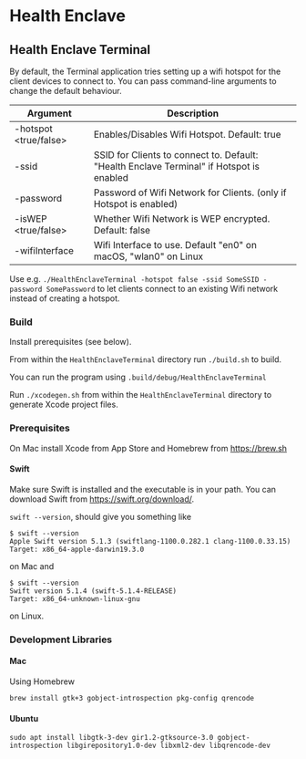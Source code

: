 # Health Enclave
## Health Enclave Terminal
By default, the Terminal application tries setting up a wifi hotspot for the client devices to connect to.
You can pass command-line arguments to change the default behaviour.

| Argument               | Description                                                                              |
|------------------------|------------------------------------------------------------------------------------------|
| -hotspot <true/false>  | Enables/Disables Wifi Hotspot. Default: true                                             |
| -ssid <SSID>           | SSID for Clients to connect to. Default: "Health Enclave Terminal" if Hotspot is enabled |
| -password <pw>         | Password of Wifi Network for Clients. (only if Hotspot is enabled)                       |
| -isWEP <true/false>    | Whether Wifi Network is WEP encrypted. Default: false                                    |
| -wifiInterface <iface> | Wifi Interface to use. Default "en0" on macOS, "wlan0" on Linux                          |

Use e.g.  `./HealthEnclaveTerminal -hotspot false -ssid SomeSSID -password SomePassword` to let clients connect to an existing Wifi network instead of creating a hotspot.

### Build
Install prerequisites (see below).

From within the `HealthEnclaveTerminal` directory run `./build.sh` to build.

You can run the program using `.build/debug/HealthEnclaveTerminal`

Run `./xcodegen.sh` from within the `HealthEnclaveTerminal` directory to generate Xcode project files.

### Prerequisites
On Mac install Xcode from App Store and Homebrew from https://brew.sh

#### Swift
Make sure Swift is installed and the executable is in your path.
You can download Swift from https://swift.org/download/.

`swift --version`, should give you something like
```
$ swift --version
Apple Swift version 5.1.3 (swiftlang-1100.0.282.1 clang-1100.0.33.15)
Target: x86_64-apple-darwin19.3.0
```
on Mac and 
```
$ swift --version
Swift version 5.1.4 (swift-5.1.4-RELEASE)
Target: x86_64-unknown-linux-gnu
```
on Linux.

### Development Libraries
#### Mac
Using Homebrew
```
brew install gtk+3 gobject-introspection pkg-config qrencode
```

#### Ubuntu
```
sudo apt install libgtk-3-dev gir1.2-gtksource-3.0 gobject-introspection libgirepository1.0-dev libxml2-dev libqrencode-dev
```
